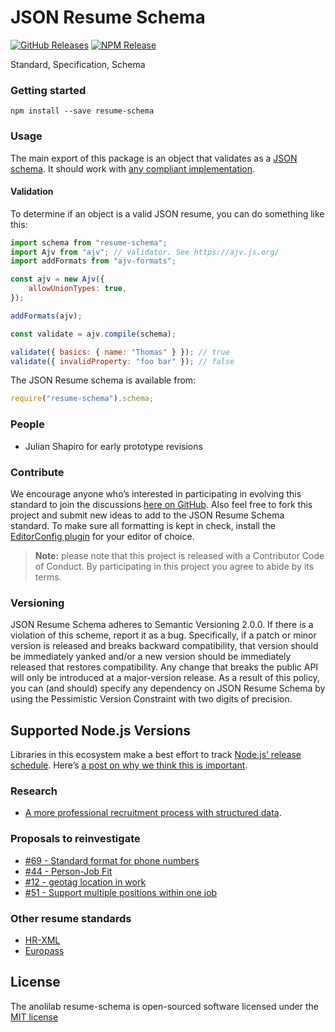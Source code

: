 # JSON Resume Schema

[![GitHub Releases](https://badgen.net/github/tag/anolilab/resume-schema)](https://github.com/anolilab/resume-schema/releases)
[![NPM Release](https://badgen.net/npm/v/@anolilab/resume-schema)](https://www.npmjs.com/package/@anolilab/resume-schema)

Standard, Specification, Schema

### Getting started

```
npm install --save resume-schema
```

### Usage

<!-- textlint-disable @textlint-rule/google/word-list -->

The main export of this package is an object that validates as a [JSON schema](https://json-schema.org/understanding-json-schema/). It should work with [any compliant implementation](https://json-schema.org/implementations.html#validator-javascript).

<!-- textlint-enable @textlint-rule/google/word-list -->

#### Validation

To determine if an object is a valid JSON resume, you can do something like this:

```js
import schema from "resume-schema";
import Ajv from "ajv"; // validator. See https://ajv.js.org/
import addFormats from "ajv-formats";

const ajv = new Ajv({
    allowUnionTypes: true,
});

addFormats(ajv);

const validate = ajv.compile(schema);

validate({ basics: { name: "Thomas" } }); // true
validate({ invalidProperty: "foo bar" }); // false
```

The JSON Resume schema is available from:

```js
require("resume-schema").schema;
```

### People

<!-- textlint-disable write-good -->

-   Julian Shapiro for early prototype revisions

<!-- textlint-enable write-good -->

### Contribute

We encourage anyone who’s interested in participating in evolving this standard to join the discussions [here on GitHub](https://github.com/jsonresume/resume-schema/issues). Also feel free to fork this project and submit new ideas to add to the JSON Resume Schema standard. To make sure all formatting is kept in check, install the [EditorConfig plugin](https://editorconfig.org/) for your editor of choice.

> **Note:** please note that this project is released with a Contributor Code of Conduct. By participating in this project you agree to abide by its terms.

### Versioning

<!-- textlint-disable @textlint-rule/google/word-list,@textlint-rule/google/slashes,write-good -->

JSON Resume Schema adheres to Semantic Versioning 2.0.0. If there is a violation of
this scheme, report it as a bug. Specifically, if a patch or minor version is
released and breaks backward compatibility, that version should be immediately
yanked and/or a new version should be immediately released that restores
compatibility. Any change that breaks the public API will only be introduced at
a major-version release. As a result of this policy, you can (and should)
specify any dependency on JSON Resume Schema by using the Pessimistic Version
Constraint with two digits of precision.

<!-- textlint-enable @textlint-rule/google/word-list,@textlint-rule/google/slashes,write-good -->

## Supported Node.js Versions

Libraries in this ecosystem make a best effort to track
[Node.js’ release schedule](https://nodejs.org/en/about/releases/). Here’s [a
post on why we think this is important](https://medium.com/the-node-js-collection/maintainers-should-consider-following-node-js-release-schedule-ab08ed4de71a).

### Research

<!-- textlint-disable no-dead-link -->

-   [A more professional recruitment process with structured data](/research/A%20more%20professional%20recruitment%20process%20with%20structured%20CV%20data.pdf).

<!-- textlint-enable no-dead-link -->

### Proposals to reinvestigate

-   [#69 - Standard format for phone numbers](https://github.com/jsonresume/resume-schema/issues/69)
-   [#44 - Person-Job Fit ](https://github.com/jsonresume/resume-schema/issues/44)
-   [#12 - geotag location in work ](https://github.com/jsonresume/resume-schema/issues/12)
-   [#51 - Support multiple positions within one job](https://github.com/jsonresume/resume-schema/issues/51)

### Other resume standards

-   [HR-XML](https://schemas.liquid-technologies.com/HR-XML/2007-04-15/)
-   [Europass](https://europa.eu/europass/en/about-europass)

## License

The anolilab resume-schema is open-sourced software licensed under the [MIT license](LICENSE.md)
